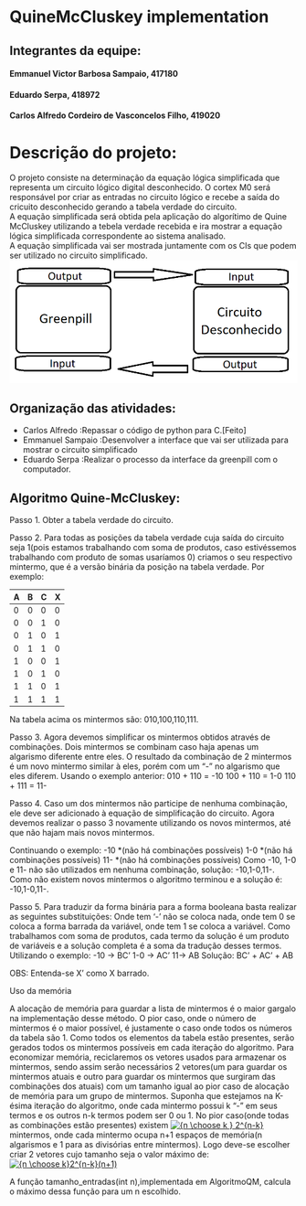 # QuineMcCluskey implementation
## Integrantes da equipe:
#### Emmanuel Victor Barbosa Sampaio, 417180<br>
#### Eduardo Serpa, 418972<br>
#### Carlos Alfredo Cordeiro de Vasconcelos Filho, 419020<br>
# Descrição do projeto:
O projeto consiste na determinação da equação lógica simplificada que representa um circuito lógico digital desconhecido.
O cortex M0 será responsável por criar as entradas no circuito lógico e recebe a saída do cricuito desconhecido gerando a tabela verdade do circuito.<br>
A equação simplificada será obtida pela aplicação do algorítimo de Quine McCluskey utilizando a tebela verdade recebida e ira mostrar a equação lógica simplificada correspondente ao sistema analisado.<br>A equação simplificada vai ser mostrada juntamente com os CIs que podem ser utilizado no circuito simplificado.<br> 
![alt text](https://github.com/ManoloSampaio/Implementacaoquinemccluskey/blob/master/Diagrama%20de%20Blocos.png)
## Organização das atividades:
- Carlos Alfredo :Repassar o código de python para C.[Feito]<br>
- Emmanuel Sampaio :Desenvolver a interface que vai ser utilizada para mostrar o circuito simplificado
- Eduardo Serpa :Realizar o processo da interface da greenpill com o computador.
## Algoritmo Quine-McCluskey:
Passo 1. Obter a tabela verdade do circuito.

Passo 2. Para todas as posições da tabela verdade cuja saída do circuito seja 1(pois estamos trabalhando com soma de produtos, caso estivéssemos trabalhando com produto de somas usaríamos 0) criamos o seu respectivo mintermo, que é a versão binária da posição na tabela verdade. Por exemplo:

|A|B|C|X|
|----|----|----|----|
|0|0|0|0|
|0|0|1|0|
|0|1|0|1|
|0|1|1|0|
|1|0|0|1|
|1|0|1|0|
|1|1|0|1|
|1|1|1|1|


Na tabela acima os mintermos são: 010,100,110,111.

Passo 3. Agora devemos simplificar os mintermos obtidos através de combinações. Dois mintermos se combinam caso haja apenas um algarismo diferente entre eles. O resultado da combinação de 2 mintermos é um novo mintermo similar à eles, porém com um “-” no algarismo que eles diferem. Usando o exemplo anterior:
010 + 110 = -10
100 + 110 = 1-0
110 + 111 = 11-

Passo 4. Caso um dos mintermos não participe de nenhuma combinação, ele deve ser adicionado à equação de simplificação do circuito. Agora devemos realizar o passo 3 novamente utilizando os novos mintermos, até que não hajam mais novos mintermos.

Continuando o exemplo:
-10 *(não há combinações possíveis)
1-0 *(não há combinações possíveis)
11- *(não há combinações possíveis)
Como -10, 1-0 e 11- não são utilizados em nenhuma combinação, solução: -10,1-0,11-. Como não existem novos mintermos o algoritmo terminou e a solução é: -10,1-0,11-.

Passo 5. Para traduzir da forma binária para a forma booleana basta realizar as seguintes substituições: Onde tem ‘-’ não se coloca nada, onde tem 0 se coloca a forma barrada da variável, onde tem 1 se coloca a variável. Como trabalhamos com soma de produtos, cada termo da solução é um produto de variáveis e a solução completa é a soma da tradução desses termos. Utilizando o exemplo:
-10 -> BC’
1-0 -> AC’
11-> AB
Solução: BC’ + AC’ + AB

OBS: Entenda-se X’ como X barrado.




Uso da memória

A alocação de memória para guardar a lista de mintermos é o maior gargalo na implementação desse método.
O pior caso, onde o número de mintermos é o maior possível, é justamente o caso onde todos os números da tabela são 1. Como todos os elementos da tabela estão presentes, serão gerados todos os mintermos possíveis em cada iteração do algoritmo.
Para economizar memória, reciclaremos os vetores usados para armazenar os mintermos, sendo assim serão necessários 2 vetores(um para guardar os mintermos atuais e outro para guardar os mintermos que surgiram das combinações dos atuais) com um tamanho igual ao pior caso de alocação de memória para um grupo de mintermos.
Suponha que estejamos na K-ésima iteração do algoritmo, onde cada mintermo possui k “-” em seus termos e os outros n-k termos podem ser 0 ou 1. No pior caso(onde todas as combinações estão presentes) existem <a href="https://www.codecogs.com/eqnedit.php?latex={n&space;\choose&space;k&space;}&space;2^{n-k}" target="_blank"><img src="https://latex.codecogs.com/gif.latex?{n&space;\choose&space;k&space;}&space;2^{n-k}" title="{n \choose k } 2^{n-k}" /></a> mintermos, onde cada mintermo ocupa n+1 espaços de memória(n algarismos e 1 para as divisórias entre mintermos). Logo deve-se escolher criar 2 vetores cujo tamanho seja o valor máximo de:
<a href="https://www.codecogs.com/eqnedit.php?latex={n&space;\choose&space;k}2^{n-k}(n&plus;1)" target="_blank"><img src="https://latex.codecogs.com/gif.latex?{n&space;\choose&space;k}2^{n-k}(n&plus;1)" title="{n \choose k}2^{n-k}(n+1)" /></a>


A função tamanho_entradas(int n),implementada em AlgoritmoQM, calcula o máximo dessa função para um n escolhido.

